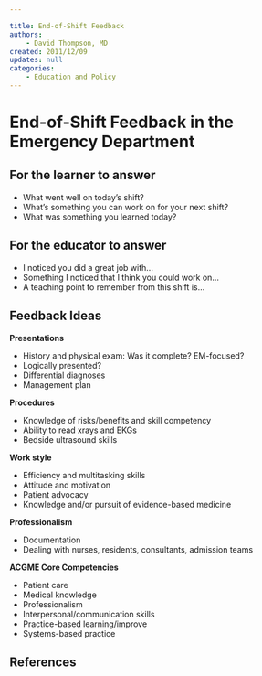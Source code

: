 ```yaml
---

title: End-of-Shift Feedback
authors:
    - David Thompson, MD
created: 2011/12/09
updates: null
categories:
    - Education and Policy
---
```


# End-of-Shift Feedback in the Emergency Department

## For the learner to answer

- What went well on today’s shift?
- What’s something you can work on for your next shift?
- What was something you learned today? 

## For the educator to answer

- I noticed you did a great job with...
- Something I noticed that I think you could work on... 
- A teaching point to remember from this shift is... 

## Feedback Ideas

**Presentations**

- History and physical exam: Was it complete? EM-focused?
- Logically presented?
- Differential diagnoses
- Management plan

**Procedures**

- Knowledge of risks/benefits and skill competency
- Ability to read xrays and EKGs
- Bedside ultrasound skills

**Work style**

- Efficiency and multitasking skills
- Attitude and motivation
- Patient advocacy
- Knowledge and/or pursuit of evidence-based medicine

**Professionalism**

- Documentation
- Dealing with nurses, residents, consultants, admission teams 

**ACGME Core Competencies**

- Patient care
- Medical knowledge
- Professionalism
- Interpersonal/communication skills 
- Practice-based learning/improve 
- Systems-based practice

## References
